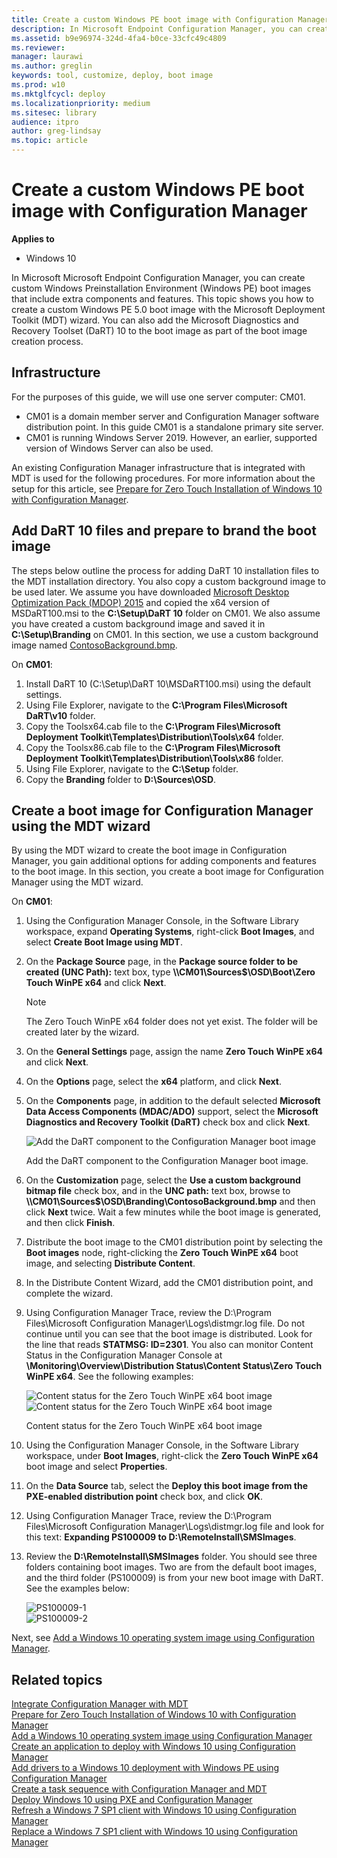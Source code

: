 ```yaml
---
title: Create a custom Windows PE boot image with Configuration Manager (Windows 10)
description: In Microsoft Endpoint Configuration Manager, you can create custom Windows Preinstallation Environment (Windows PE) boot images that include extra components and features.
ms.assetid: b9e96974-324d-4fa4-b0ce-33cfc49c4809
ms.reviewer: 
manager: laurawi
ms.author: greglin
keywords: tool, customize, deploy, boot image
ms.prod: w10
ms.mktglfcycl: deploy
ms.localizationpriority: medium
ms.sitesec: library
audience: itpro
author: greg-lindsay
ms.topic: article
---
```


# Create a custom Windows PE boot image with Configuration Manager

**Applies to**

- Windows 10

In Microsoft Microsoft Endpoint Configuration Manager, you can create custom Windows Preinstallation Environment (Windows PE) boot images that include extra components and features. This topic shows you how to create a custom Windows PE 5.0 boot image with the Microsoft Deployment Toolkit (MDT) wizard. You can also add the Microsoft Diagnostics and Recovery Toolset (DaRT) 10 to the boot image as part of the boot image creation process.

## Infrastructure

For the purposes of this guide, we will use one server computer: CM01.
- CM01 is a domain member server and Configuration Manager software distribution point. In this guide CM01 is a standalone primary site server.
- CM01 is running Windows Server 2019. However, an earlier, supported version of Windows Server can also be used.  

 An existing Configuration Manager infrastructure that is integrated with MDT is used for the following procedures. For more information about the setup for this article, see [Prepare for Zero Touch Installation of Windows 10 with Configuration Manager](prepare-for-zero-touch-installation-of-windows-10-with-configuration-manager.md).

## Add DaRT 10 files and prepare to brand the boot image

The steps below outline the process for adding DaRT 10 installation files to the MDT installation directory. You also copy a custom background image to be used later. We assume you have downloaded [Microsoft Desktop Optimization Pack (MDOP) 2015](https://my.visualstudio.com/Downloads?q=Desktop%20Optimization%20Pack%202015) and copied the x64 version of MSDaRT100.msi to the **C:\\Setup\\DaRT 10** folder on CM01. We also assume you have created a custom background image and saved it in **C:\\Setup\\Branding** on CM01. In this section, we use a custom background image named <a href="../images/ContosoBackground.bmp">ContosoBackground.bmp</a>.

On **CM01**:

1.  Install DaRT 10 (C:\\Setup\\DaRT 10\\MSDaRT100.msi) using the default settings.
2.  Using File Explorer, navigate to the **C:\\Program Files\\Microsoft DaRT\\v10** folder.
3.  Copy the Toolsx64.cab file to the **C:\\Program Files\\Microsoft Deployment Toolkit\\Templates\\Distribution\\Tools\\x64** folder.
4.  Copy the Toolsx86.cab file to the **C:\\Program Files\\Microsoft Deployment Toolkit\\Templates\\Distribution\\Tools\\x86** folder.
5.  Using File Explorer, navigate to the **C:\\Setup** folder.
6.  Copy the **Branding** folder to **D:\\Sources\\OSD**.

## Create a boot image for Configuration Manager using the MDT wizard

By using the MDT wizard to create the boot image in Configuration Manager, you gain additional options for adding components and features to the boot image. In this section, you create a boot image for Configuration Manager using the MDT wizard.

On **CM01**:

1.  Using the Configuration Manager Console, in the Software Library workspace, expand **Operating Systems**, right-click **Boot Images**, and select **Create Boot Image using MDT**.
2.  On the **Package Source** page, in the **Package source folder to be created (UNC Path):** text box, type **\\\\CM01\\Sources$\\OSD\\Boot\\Zero Touch WinPE x64** and click **Next**.

    >[!NOTE]
    >The Zero Touch WinPE x64 folder does not yet exist. The folder will be created later by the wizard.

3.  On the **General Settings** page, assign the name **Zero Touch WinPE x64** and click **Next**.
4.  On the **Options** page, select the **x64** platform, and click **Next**.
5.  On the **Components** page, in addition to the default selected **Microsoft Data Access Components (MDAC/ADO)** support, select the **Microsoft Diagnostics and Recovery Toolkit (DaRT)** check box and click **Next**.

    ![Add the DaRT component to the Configuration Manager boot image](../images/mdt-06-fig16.png "Add the DaRT component to the Configuration Manager boot image")

    Add the DaRT component to the Configuration Manager boot image.

6.  On the **Customization** page, select the **Use a custom background bitmap file** check box, and in the **UNC path:** text box, browse to **\\\\CM01\\Sources$\\OSD\\Branding\\ContosoBackground.bmp** and then click **Next** twice. Wait a few minutes while the boot image is generated, and then click **Finish**.
7.  Distribute the boot image to the CM01 distribution point by selecting the **Boot images** node, right-clicking the **Zero Touch WinPE x64** boot image, and selecting **Distribute Content**.
8.  In the Distribute Content Wizard, add the CM01 distribution point, and complete the wizard.
9.  Using Configuration Manager Trace, review the D:\\Program Files\\Microsoft Configuration Manager\\Logs\\distmgr.log file. Do not continue until you can see that the boot image is distributed. Look for the line that reads **STATMSG: ID=2301**. You also can monitor Content Status in the Configuration Manager Console at **\Monitoring\Overview\Distribution Status\Content Status\Zero Touch WinPE x64**. See the following examples:

    ![Content status for the Zero Touch WinPE x64 boot image](../images/fig16-contentstatus1.png "Content status for the Zero Touch WinPE x64 boot image")<br>
    ![Content status for the Zero Touch WinPE x64 boot image](../images/fig16-contentstatus2.png "Content status for the Zero Touch WinPE x64 boot image")

    Content status for the Zero Touch WinPE x64 boot image

10. Using the Configuration Manager Console, in the Software Library workspace, under **Boot Images**, right-click the **Zero Touch WinPE x64** boot image and select **Properties**.
11. On the **Data Source** tab, select the **Deploy this boot image from the PXE-enabled distribution point** check box, and click **OK**.
12. Using Configuration Manager Trace, review the D:\\Program Files\\Microsoft Configuration Manager\\Logs\\distmgr.log file and look for this text: **Expanding PS100009 to D:\\RemoteInstall\\SMSImages**.
13. Review the **D:\\RemoteInstall\\SMSImages** folder. You should see three folders containing boot images. Two are from the default boot images, and the third folder (PS100009) is from your new boot image with DaRT. See the examples below:

    ![PS100009-1](../images/ps100009-1.png)<br>
    ![PS100009-2](../images/ps100009-2.png)

Next, see [Add a Windows 10 operating system image using Configuration Manager](add-a-windows-10-operating-system-image-using-configuration-manager.md). 

## Related topics

[Integrate Configuration Manager with MDT](../deploy-windows-mdt/integrate-configuration-manager-with-mdt.md)<br>
[Prepare for Zero Touch Installation of Windows 10 with Configuration Manager](prepare-for-zero-touch-installation-of-windows-10-with-configuration-manager.md)<br>
[Add a Windows 10 operating system image using Configuration Manager](add-a-windows-10-operating-system-image-using-configuration-manager.md)<br>
[Create an application to deploy with Windows 10 using Configuration Manager](create-an-application-to-deploy-with-windows-10-using-configuration-manager.md)<br>
[Add drivers to a Windows 10 deployment with Windows PE using Configuration Manager](add-drivers-to-a-windows-10-deployment-with-windows-pe-using-configuration-manager.md)<br>
[Create a task sequence with Configuration Manager and MDT](../deploy-windows-mdt/create-a-task-sequence-with-configuration-manager-and-mdt.md)<br>
[Deploy Windows 10 using PXE and Configuration Manager](deploy-windows-10-using-pxe-and-configuration-manager.md)<br>
[Refresh a Windows 7 SP1 client with Windows 10 using Configuration Manager](refresh-a-windows-7-client-with-windows-10-using-configuration-manager.md)<br>
[Replace a Windows 7 SP1 client with Windows 10 using Configuration Manager](replace-a-windows-7-client-with-windows-10-using-configuration-manager.md)<br>
